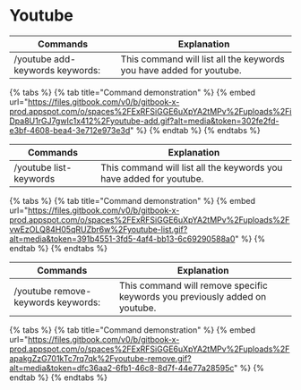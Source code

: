 # Youtube

| Commands                        | Explanation                                                         |
| ------------------------------- | ------------------------------------------------------------------- |
| /youtube add-keywords keywords: | This command will list all the keywords you have added for youtube. |

{% tabs %}
{% tab title="Command demonstration" %}
{% embed url="https://files.gitbook.com/v0/b/gitbook-x-prod.appspot.com/o/spaces%2FExRFSiGGE6uXpYA2tMPv%2Fuploads%2FiDpa8U1rGJ7gwIc1x412%2Fyoutube-add.gif?alt=media&token=302fe2fd-e3bf-4608-bea4-3e712e973e3d" %}
{% endtab %}
{% endtabs %}



| Commands               | Explanation                                                         |
| ---------------------- | ------------------------------------------------------------------- |
| /youtube list-keywords | This command will list all the keywords you have added for youtube. |

{% tabs %}
{% tab title="Command demonstration" %}
{% embed url="https://files.gitbook.com/v0/b/gitbook-x-prod.appspot.com/o/spaces%2FExRFSiGGE6uXpYA2tMPv%2Fuploads%2FvwEzOLQ84H05qRUZbr6w%2Fyoutube-list.gif?alt=media&token=391b4551-3fd5-4af4-bb13-6c69290588a0" %}
{% endtab %}
{% endtabs %}



| Commands                           | Explanation                                                                 |
| ---------------------------------- | --------------------------------------------------------------------------- |
| /youtube remove-keywords keywords: | This command will remove specific keywords you previously added on youtube. |

{% tabs %}
{% tab title="Command demonstration" %}
{% embed url="https://files.gitbook.com/v0/b/gitbook-x-prod.appspot.com/o/spaces%2FExRFSiGGE6uXpYA2tMPv%2Fuploads%2FapakgZzG701kTc7rq7qk%2Fyoutube-remove.gif?alt=media&token=dfc36aa2-6fb1-46c8-8d7f-44e77a28595c" %}
{% endtab %}
{% endtabs %}
